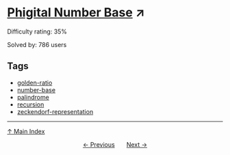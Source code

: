 # [Phigital Number Base](https://projecteuler.net/problem=473) ↗️

Difficulty rating: 35%

Solved by: 786 users
## Tags

- [golden-ratio](../tags/golden-ratio.md)
- [number-base](../tags/number-base.md)
- [palindrome](../tags/palindrome.md)
- [recursion](../tags/recursion.md)
- [zeckendorf-representation](../tags/zeckendorf-representation.md)



---

[↑ Main Index](../README.md)


<div align=center><a href='472.md'>← Previous</a> &nbsp;&nbsp; &nbsp;&nbsp;  <a href='474.md'>Next →</a></div>
